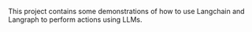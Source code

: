 This project contains some demonstrations of how to use Langchain and Langraph to perform actions using LLMs.
